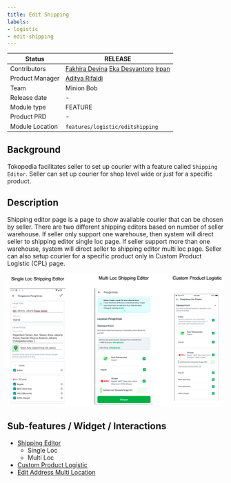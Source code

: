 ```yaml
---
title: Edit Shipping
labels:
- logistic
- edit-shipping
---
```


<!--left header table-->
| Status          | <!--start status:GREEN-->RELEASE<!--end status-->                                                                                                                                                                                                                                                         |
|-----------------|-----------------------------------------------------------------------------------------------------------------------------------------------------------------------------------------------------------------------------------------------------------------------------------------------------------|
| Contributors    | [Fakhira Devina](https://tokopedia.atlassian.net/wiki/people/61077e53b704b40068e80a8e?ref=confluence) [Eka Desyantoro](https://tokopedia.atlassian.net/wiki/people/6283196bd9ddcc006e9c7a85?ref=confluence) [Irpan](https://tokopedia.atlassian.net/wiki/people/6253578a3bf0f0007015669c?ref=confluence)  |
| Product Manager | [Aditya Rifaldi](https://tokopedia.atlassian.net/wiki/people/603c7cf8333ff40070ba5f3c?ref=confluence)                                                                                                                                                                                                     |
| Team            | Minion Bob                                                                                                                                                                                                                                                                                                |
| Release date    | -                                                                                                                                                                                                                                                                                                         |
| Module type     | <!--start status:YELLOW-->FEATURE<!--end status-->                                                                                                                                                                                                                                                        |
| Product PRD     | -                                                                                                                                                                                                                                                                                                         |
| Module Location | `features/logistic/editshipping`                                                                                                                                                                                                                                                                          |

## Background

Tokopedia facilitates seller to set up courier with a feature called `Shipping Editor`. Seller can set up courier for shop level wide or just for a specific product. 

## Description

Shipping editor page is a page to show available courier that can be chosen by seller. There are two different shipping editors based on number of seller warehouse. If seller only support one warehouse, then system will direct seller to shipping editor single loc page. If seller support more than one warehouse, system will direct seller to shipping editor multi loc page. Seller can also setup courier for a specific product only in Custom Product Logistic (CPL) page.

![](res/description.png)

## Sub-features / Widget / Interactions

- [Shipping Editor](https://tokopedia.atlassian.net/wiki/spaces/PA/pages/1761280076/Shipping+Editor)
  - Single Loc
  - Multi Loc
- [Custom Product Logistic](https://tokopedia.atlassian.net/wiki/spaces/PA/pages/2103097544/Custom+Product+Logistic)
- [Edit Address Multi Location](https://tokopedia.atlassian.net/wiki/spaces/PA/pages/2106130969/Edit+Shipping+Edit+Shop+Multilocation+Address)